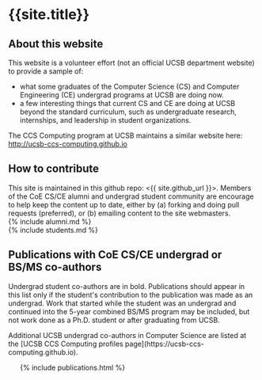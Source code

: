 ---
---

<h1>{{site.title}}</h1>

<div id="about" data-role="collapsible" data-collapsed="true" markdown="1">
<h2>About this website</h2>

This website is a volunteer effort (not an official UCSB department website) to provide a sample of:
* what some graduates of the Computer Science (CS) and Computer Engineering (CE) undergrad programs at UCSB are doing now.
* a few interesting things that current CS and CE are doing at UCSB beyond the standard curriculum, such as undergraduate research, internships, and leadership in student organizations.

The CCS Computing program at UCSB maintains a similar website here: <http://ucsb-ccs-computing.github.io>

</div>

<div id="about" data-role="collapsible" data-collapsed="true" markdown="1">
<h2>How to contribute</h2>
This site is maintained in this github repo: <{{ site.github_url }}>.
Members of the CoE CS/CE alumni and undergrad student community are encourage to help keep the content up to date, either by (a) forking and doing pull requests (preferred), or (b) emailing content to the site webmasters. 
</div>


<div id="alumni" data-role="collapsible" data-collapsed="false">
{% include alumni.md %}
</div>

<div id="students" data-role="collapsible" data-collapsed="false">
{% include students.md %}
</div>


<div id="publications" data-role="collapsible" data-collapsed="false">
  <h2>Publications with CoE CS/CE undergrad or BS/MS co-authors </h2>
  <p>Undergrad student co-authors are in bold.   Publications should appear in this list only if the student's contribution to the publication was made as an undergrad.  Work that started while the student was an undergrad and continued into the 5-year combined BS/MS program may be included, but not work done as a Ph.D. student or after graduating from UCSB.</p>
  <p markdown="1">Additional UCSB undergrad co-authors in Computer Science are listed at the [UCSB CCS Computing profiles page](https://ucsb-ccs-computing.github.io).</p>
  <ul>
{% include publications.html %}


  </ul>
</div>
